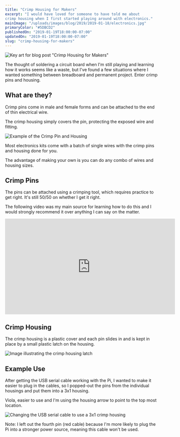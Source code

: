 ```yaml
---
title: "Crimp Housing for Makers"
excerpt: "I would have loved for someone to have told me about
crimp housing when I first started playing around with electronics."
mainImage: "/uploads/images/blog/2019/2019-01-18/electronics.jpg"
primaryColor: "#5DBCD2"
publishedOn: "2019-01-19T18:00:00-07:00"
updatedOn: "2019-01-19T18:00:00-07:00"
slug: "crimp-housing-for-makers"
---
```

![Key art for blog post "Crimp Housing for Makers"](/uploads/images/blog/2019/2019-01-19/electronics-mess.jpg)

The thought of soldering a circuit board when I'm still playing
and learning how it works seems like a waste, but I've found
a few situations where I wanted something between breadboard and
permanent project. Enter crimp pins and housing.

## What are they?

Crimp pins come in male and female forms and can be attached to 
the end of thin electrical wire.

The crimp housing simply covers the pin, protecting the exposed wire
and fitting.

![Example of the Crimp Pin and Housing](/uploads/images/blog/2019/2019-01-19/housing-removed.jpg)

Most electronics kits come with a batch of single wires with the 
crimp pins and housing done for you.

The advantage of making your own is you can do any combo of wires
and housing sizes.

## Crimp Pins

The pins can be attached using a crimping tool, which requires
practice to get right. It's still 50/50 on whether I get it right.

The following video was my main source for learning how to do this
and I would strongly recommend it over anything I can say on the matter.

<iframe width="560" height="315" src="https://www.youtube.com/embed/K7Qb3DzIX3s?modestbranding=1&rel=0" frameborder="0" allowfullscreen></iframe>

## Crimp Housing

The crimp housing is a plastic cover and each pin slides in and
is kept in place by a small plastic latch on the housing.

![Image illustrating the crimp housing latch](/uploads/images/blog/2019/2019-01-19/housing-latch.jpg)

## Example Use

After getting the USB serial cable working with the Pi, I wanted
to make it easier to plug in the cables, so I popped-out the pins
from the individual housings and put them into a 3x1 housing.

Viola, easier to use and I'm using the housing arrow to point to
the top most location.

![Changing the USB serial cable to use a 3x1 crimp housing](/uploads/images/blog/2019/2019-01-19/usb-serial-3-housing.jpg)

Note: I left out the fourth pin (red cable) because I'm more likely
to plug the Pi into a stronger power source, meaning this cable won't
be used.
